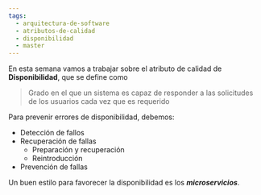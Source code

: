 ```yaml
---
tags:
  - arquitectura-de-software
  - atributos-de-calidad
  - disponibilidad
  - master
---
```

En esta semana vamos a trabajar sobre el atributo de calidad de **Disponibilidad**, que se define como

> Grado en el que un sistema es capaz de responder a las solicitudes de los usuarios cada vez que es requerido

Para prevenir errores de disponibilidad, debemos:

- Detección de fallos
- Recuperación de fallas 
	- Preparación y recuperación
	- Reintroducción
- Prevención de fallas

Un buen estilo para favorecer la disponibilidad es los ***microservicios***. 

